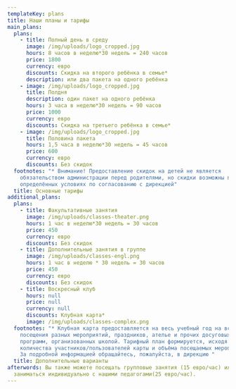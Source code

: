 ```yaml
---
templateKey: plans
title: Наши планы и тарифы
main_plans:
  plans:
    - title: Полный день в среду
      image: /img/uploads/logo_cropped.jpg
      hours: 8 часов в неделю*30 недель = 240 часов
      price: 1800
      currency: евро
      discounts: Скидка на второго ребёнка в семье*
      description: или два пакета на одного ребёнка
    - image: /img/uploads/logo_cropped.jpg
      title: Полдня
      description: один пакет на одного ребёнка
      hours: 3 часа в неделю*30 недель = 90 часов
      price: 1000
      currency: евро
      discounts: Скидка на третьего ребёнка в семье*
    - image: /img/uploads/logo_cropped.jpg
      title: Половина пакета
      hours: 1,5 часа в неделю*30 недель = 45 часов
      price: 600
      currency: евро
      discounts: Без скидок
  footnotes: "* Внимание! Предоставление скидок на детей не является
    обязательством администрации перед родителями, но скидки возможны при
    определённых условиях по согласованию с дирекцией"
  title: Основные тарифы
additional_plans:
  plans:
    - title: Факультативные занятия
      image: /img/uploads/classes-theater.png
      hours: 1 час в неделю*30 недель = 30 часов
      price: 450
      currency: евро
      discounts: Без скидок
    - title: Дополнительные занятия в группе
      image: /img/uploads/classes-engl.png
      hours: 1 час в неделю * 30 недель = 30 часов
      price: 450
      currency: евро
      discounts: Без скидок
    - title: Воскресный клуб
      hours: null
      price: null
      currency: null
      discounts: Клубная карта*
      image: /img/uploads/classes-complex.png
  footnotes: "* Клубная карта предоставляется на весь учебный год на всю семью для
    посещения разных мероприятий, праздников, ателье и прочих досуговых
    программ, организованных школой. Тарифный план формируется, исходя из
    количества участников/пользователей карты и объёма посещаемых мероприятий.
    За подробной информацией обращайтесь, пожалуйста, в дирекцию "
  title: Дополнительные варианты
afterwords: Вы также можете посещать групповые занятия (15 евро/час) или
  заниматься индивидуально с нашими педагогами(25 евро/час).
---
```

